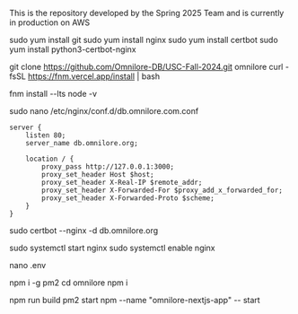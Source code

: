 This is the repository developed by the Spring 2025 Team and is currently in production on AWS


<!-- already have the elastic IP configured on the EC2 instance with the OS at least Amazon Linux 2023 -->
<!-- for security and keys I selected the preexisting options that are already on our AWS accounts -->
<!-- security group = launch-wizard-1, key name = Cron Job Public/Private Key Pair (RSA) -->

sudo yum install git
sudo yum install nginx
sudo yum install certbot
sudo yum install python3-certbot-nginx

git clone https://github.com/Omnilore-DB/USC-Fall-2024.git omnilore
curl -fsSL https://fnm.vercel.app/install | bash

<!-- read last line of install. should say something like "In order to apply the changes, open a new terminal or run the following command..." -->

fnm install --lts
node -v

<!-- should be v22 or higher -->

sudo nano /etc/nginx/conf.d/db.omnilore.com.conf

<!-- paste the following into the file -->

```
server {
    listen 80;
    server_name db.omnilore.org;

    location / {
        proxy_pass http://127.0.0.1:3000;
        proxy_set_header Host $host;
        proxy_set_header X-Real-IP $remote_addr;
        proxy_set_header X-Forwarded-For $proxy_add_x_forwarded_for;
        proxy_set_header X-Forwarded-Proto $scheme;
    }
}
```

<!-- save and exit nano -->

sudo certbot --nginx -d db.omnilore.org

sudo systemctl start nginx
sudo systemctl enable nginx

nano .env

<!-- paste the env variables into the file -->

npm i -g pm2
cd omnilore
npm i

npm run build
pm2 start npm --name "omnilore-nextjs-app" -- start

<!-- you may have to run ```pm2 startup``` to make pm2 auto-boot at server restart and follow any further instructions it gives you like "To setup the Startup Script, copy/paste the following command..." -->
